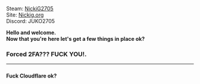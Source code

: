 Steam: [NickiG2705<br>](https://steamcommunity.com/id/NickiG2705)
Site: [Nickig.org<br>](https://nickig.org/)
Discord: JUKO2705<b>

<b>Hello and welcome.</b><br>
Now that you're here let's get a few things in place ok?<br>

<h3>Forced 2FA??? FUCK YOU!.</h3><hr> <h3></h3>Fuck Cloudflare ok?<h3>
